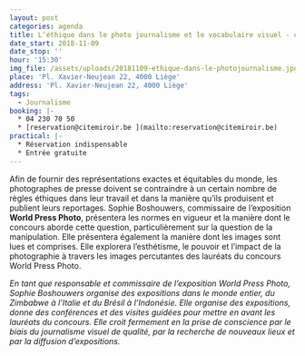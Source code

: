 ```yaml
---
layout: post
categories: agenda
title: L’éthique dans le photo journalisme et le vocabulaire visuel - conférence
date_start: 2018-11-09
date_stop: ''
hour: '15:30'
img_file: /assets/uploads/20181109-ethique-dans-le-photojournalisme.jpg
place: 'Pl. Xavier-Neujean 22, 4000 Liège'
address: 'Pl. Xavier-Neujean 22, 4000 Liège'
tags:
  - Journalisme
booking: |-
  * 04 230 70 50
  * [reservation@citemiroir.be ](mailto:reservation@citemiroir.be)
practical: |-
  * Réservation indispensable
  * Entrée gratuite
---
```

Afin de fournir des représentations exactes et équitables du monde, les photographes de presse doivent se contraindre à un certain nombre de règles éthiques dans leur travail et dans la manière qu’ils produisent et publient leurs reportages. Sophie Boshouwers, commissaire de l’exposition **World Press Photo**, présentera les normes en vigueur et la manière dont le concours aborde cette question, particulièrement sur la question de la manipulation. Elle présentera également la manière dont les images sont lues et comprises. Elle explorera l’esthétisme, le pouvoir et l’impact de la photographie à travers les images percutantes des lauréats du concours World Press Photo.
 

_En tant que responsable et commissaire de l’exposition World Press Photo, Sophie Boshouwers organise des expositions dans le monde entier, du Zimbabwe à l’Italie et du Brésil à l’Indonésie. Elle organise des expositions, donne des conférences et des visites guidées pour mettre en avant les lauréats du concours. Elle croit fermement en la prise de conscience par le biais du journalisme visuel de qualité, par la recherche de nouveaux lieux et par la diffusion d’expositions._
